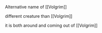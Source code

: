 Alternative name of [[Volgrim]]

different creature than [[Volgrim]]

it is both around and coming out of [[Volgrim]]